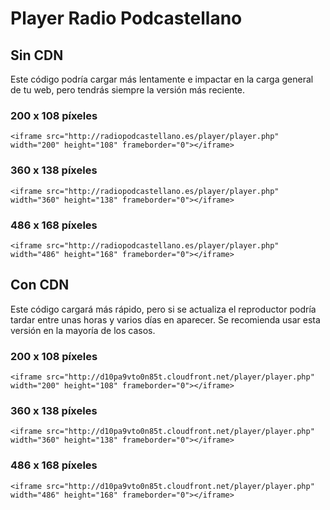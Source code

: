 # Player Radio Podcastellano
## Sin CDN 
Este código podría cargar más lentamente e impactar en la carga general de tu web, pero tendrás siempre la versión más reciente.
### 200 x 108 píxeles
```<iframe src="http://radiopodcastellano.es/player/player.php" width="200" height="108" frameborder="0"></iframe>```
### 360 x 138 píxeles
```<iframe src="http://radiopodcastellano.es/player/player.php" width="360" height="138" frameborder="0"></iframe>```
### 486 x 168 píxeles
```<iframe src="http://radiopodcastellano.es/player/player.php" width="486" height="168" frameborder="0"></iframe>```
## Con CDN
Este código cargará más rápido, pero si se actualiza el reproductor podría tardar entre unas horas y varios días en aparecer. Se recomienda usar esta versión en la mayoría de los casos.
### 200 x 108 píxeles
```<iframe src="http://d10pa9vto0n85t.cloudfront.net/player/player.php" width="200" height="108" frameborder="0"></iframe>```
### 360 x 138 píxeles
```<iframe src="http://d10pa9vto0n85t.cloudfront.net/player/player.php" width="360" height="138" frameborder="0"></iframe>```
### 486 x 168 píxeles
```<iframe src="http://d10pa9vto0n85t.cloudfront.net/player/player.php" width="486" height="168" frameborder="0"></iframe>```

